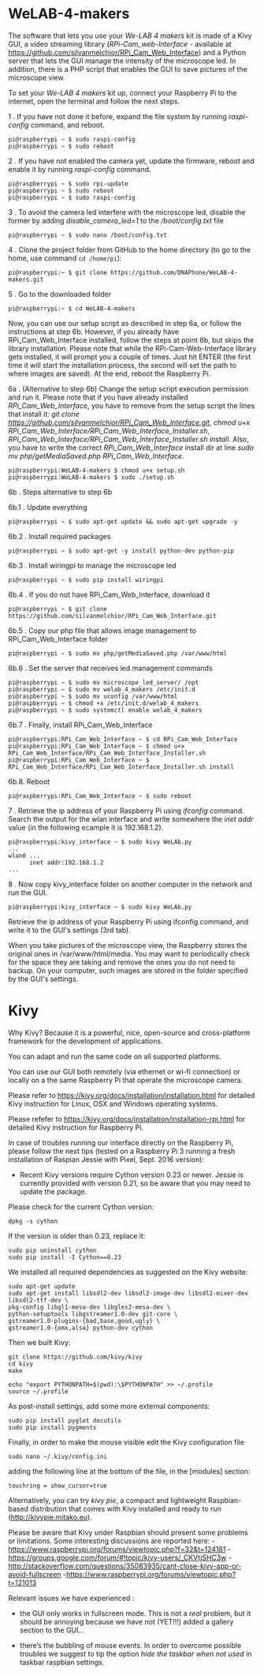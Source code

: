 # WeLAB-4-makers

The software that lets you use your _We-LAB 4 makers_ kit is made of a Kivy GUI, a video streaming library (_RPi-Cam_web-Interface_ - available at https://github.com/silvanmelchior/RPi_Cam_Web_Interface) and a Python server that lets the GUI manage the intensity of the microscope led. In addition, there is a PHP script that enables the GUI to save pictures of the microscope view.

To set your _We-LAB 4 makers_ kit up, connect your Raspberry Pi to the internet, open the terminal and follow the next steps.

1 . If you have not done it before, expand the file system by running _raspi-config_ command, and reboot.
```
pi@raspberrypi ~ $ sudo raspi-config
pi@raspberrypi ~ $ sudo reboot
```

2 . If you have not enabled the camera yet, update the firmware, reboot and enable it by running _raspi-config_ command.
```
pi@raspberrypi ~ $ sudo rpi-update
pi@raspberrypi ~ $ sudo reboot
pi@raspberrypi ~ $ sudo raspi-config
```

3 . To avoid the camera led interfere with the microscope led, disable the former by adding _disable_camera_led=1_ to the _/boot/config.txt_ file
```
pi@raspberrypi ~ $ sudo nano /boot/config.txt
```

4 . Clone the project folder from GitHub to the home directory (to go to the home, use command ```cd /home/pi```):
```
pi@raspberrypi:~ $ git clone https://github.com/DNAPhone/WeLAB-4-makers.git
```

5 . Go to the downloaded folder
```
pi@raspberrypi:~ $ cd WeLAB-4-makers
```

Now, you can use our setup script as described in step 6a, or follow the instructions at step 6b. However, if you already have RPi_Cam_Web_Interface installed, follow the steps at point 6b, but skips the library installation. Please note that while the RPi-Cam-Web-Interface library gets installed, it will prompt you a couple of times. Just hit ENTER (the first time it will start the installation process, the second will set the path to where images are saved). At the end, reboot the Raspberry Pi.

6a . (Alternative to step 6b) Change the setup script execution permission and run it. Please note that if you have already  installed _RPi_Cam_Web_Interface_, you have to remove from the setup script the lines that install it: _git clone https://github.com/silvanmelchior/RPi_Cam_Web_Interface.git_, _chmod u+x RPi_Cam_Web_Interface/RPi_Cam_Web_Interface_Installer.sh_, _RPi_Cam_Web_Interface/RPi_Cam_Web_Interface_Installer.sh install_. Also, you have to write the correct _RPi_Cam_Web_Interface_ install dir at line _sudo mv php/getMediaSaved.php RPi_Cam_Web_Interface_.
```
pi@raspberrypi:WeLAB-4-makers $ chmod u+x setup.sh
pi@raspberrypi:WeLAB-4-makers $ sudo ./setup.sh
```

6b . Steps alternative to step 6b

6b.1 . Update everything
```
pi@raspberrypi ~ $ sudo apt-get update && sudo apt-get upgrade -y
```

6b.2 . Install required packages
```
pi@raspberrypi ~ $ sudo apt-get -y install python-dev python-pip
```

6b.3 . Install wiringpi to manage the microscope led
```
pi@raspberrypi ~ $ sudo pip install wiringpi
```

6b.4 . If you do not have RPi_Cam_Web_Interface, download it
```
pi@raspberrypi ~ $ git clone https://github.com/silvanmelchior/RPi_Cam_Web_Interface.git
```

6b.5 . Copy our php file that allows image management to RPi_Cam_Web_Interface folder
```
pi@raspberrypi ~ $ sudo mv php/getMediaSaved.php /var/www/html
```

6b.6 . Set the server that receives led management commands
```
pi@raspberrypi ~ $ sudo mv microscope_led_server/ /opt
pi@raspberrypi ~ $ sudo mv welab_4_makers /etc/init.d
pi@raspberrypi ~ $ sudo mv uconfig /var/www/html
pi@raspberrypi ~ $ chmod +x /etc/init.d/welab_4_makers
pi@raspberrypi ~ $ sudo systemctl enable welab_4_makers
```

6b.7 . Finally, install RPi_Cam_Web_Interface
```
pi@raspberrypi:RPi_Cam_Web_Interface ~ $ cd RPi_Cam_Web_Interface
pi@raspberrypi:RPi_Cam_Web_Interface ~ $ chmod u+x RPi_Cam_Web_Interface/RPi_Cam_Web_Interface_Installer.sh
pi@raspberrypi:RPi_Cam_Web_Interface ~ $ RPi_Cam_Web_Interface/RPi_Cam_Web_Interface_Installer.sh install
```

6b.8. Reboot
```
pi@raspberrypi:RPi_Cam_Web_Interface ~ $ sudo reboot
```

7 . Retrieve the ip address of your Raspberry Pi using _ifconfig_ command. Search the output for the wlan interface and write somewhere the _inet addr_ value (in the following ecample it is 192.168.1.2).
```
pi@raspberrypi:kivy_interface ~ $ sudo kivy WeLAb.py
...
wlan0 ...
      inet addr:192.168.1.2
...
```

8 . Now copy kivy_interface folder on another computer in the network and run the GUI.
```
pi@raspberrypi:kivy_interface ~ $ sudo kivy WeLAb.py
```

Retrieve the ip address of your Raspberry Pi using ifconfig command, and write it to the GUI's settings (3rd tab).

When you take pictures of the microscope view, the Raspberry stores the original ones in /var/www/html/media. You may want to periodically check for the space they are taking and remove the ones you do not need to backup. On your computer, such images are stored in the folder specified by the GUI's settings.


# Kivy

Why Kivy? Because it is a powerful, nice, open-source and cross-platform framework for the development of applications.

You can adapt and run the same code on all supported platforms.

You can use our GUI both remotely (via ethernet or wi-fi connection) or locally on a the same Raspberry Pi that operate the microscope camera.

Please refer to https://kivy.org/docs/installation/installation.html for detailed Kivy instruction for Linux, OSX and Windows operating systems.

Please  refefer to https://kivy.org/docs/installation/installation-rpi.html for detailed Kivy instruction for Raspberry Pi. 

In case of troubles running our interface directly on the Raspberry Pi, please follow the next tips (tested on a Raspberry Pi 3 running a fresh installation of Raspian Jessie with Pixel, Sept. 2016 version):

- Recent Kivy versions require Cython version 0.23 or newer. Jessie is currently provided with version 0.21, so be aware that you may need to update  the package. 

Please check for the current Cython version:
```
dpkg -s cython
```

If the version is older than 0.23, replace it:
```
sudo pip uninstall cython
sudo pip install -I Cython==0.23
```

We installed all required dependencies as suggested on the Kivy website:
```
sudo apt-get update 
sudo apt-get install libsdl2-dev libsdl2-image-dev libsdl2-mixer-dev libsdl2-ttf-dev \    
pkg-config libgl1-mesa-dev libgles2-mesa-dev \    
python-setuptools libgstreamer1.0-dev git-core \    
gstreamer1.0-plugins-{bad,base,good,ugly} \    
gstreamer1.0-{omx,alsa} python-dev cython
```

Then we built Kivy:
```
git clone https://github.com/kivy/kivy 
cd kivy  
make 

echo "export PYTHONPATH=$(pwd):\$PYTHONPATH" >> ~/.profile 
source ~/.profile
 ```
 
As post-install settings, add some more external components:
```
sudo pip install pyglet docutils  
sudo pip install pygments 
```

Finally, in order to make the mouse visible edit the Kivy configuration file
```
sudo nano ~/.kivy/config.ini  
```
adding the following line at the bottom of the file, in the [modules] section:
```
touchring = show_cursor=true
```

Alternatively, you can try _kivy pie_, a compact and lightweight Raspbian-based distribution that comes with Kivy installed and ready to run (http://kivypie.mitako.eu).

Please be aware that Kivy under Raspbian should present some problems or limitations. Some interesting discussions are reported here:
-https://www.raspberrypi.org/forums/viewtopic.php?f=32&t=124181
-https://groups.google.com/forum/#!topic/kivy-users/_CKVtjSHC3w
-http://stackoverflow.com/questions/35083935/cant-close-kivy-app-or-avoid-fullscreen
-https://www.raspberrypi.org/forums/viewtopic.php?t=121013

Relevant issues we have experienced : 
- the GUI only works in fullscreen mode. This is not a _real_ problem, but it should be annoying because we have not (YET!!!) added a gallery section to the GUI...

- there’s the bubbling of  mouse events. In order to overcome possible troubles we suggest to tip the option _hide  the taskbar when not used_ in taskbar raspbian settings.

